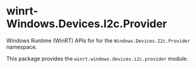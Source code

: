 <!-- warning: Please don't edit this file. It was automatically generated. -->

# winrt-Windows.Devices.I2c.Provider

Windows Runtime (WinRT) APIs for for the `Windows.Devices.I2c.Provider` namespace.

This package provides the `winrt.windows.devices.i2c.provider` module.
